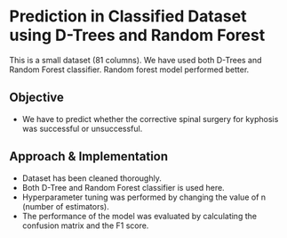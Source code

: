 # Prediction in Classified Dataset using D-Trees and Random Forest
This is a small dataset (81 columns). We have used both D-Trees and Random Forest classifier. Random forest model performed better.


## Objective

- We have to predict whether the corrective spinal surgery for kyphosis was successful or unsuccessful.

## Approach & Implementation

- Dataset has been cleaned thoroughly.
- Both D-Tree and Random Forest classifier is used here.
- Hyperparameter tuning was performed by changing the value of n (number of estimators).
- The performance of the model was evaluated by calculating the confusion matrix and the F1 score.
